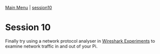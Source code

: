 [Main Menu](../../sessions/README.md) | [session10](../session10/) 

# Session 10

Finally try using a network protocol analyser in [Wireshark Experiments](../session10/docs/wireshark.md) to examine network traffic in and out of your Pi.
